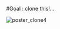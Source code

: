 #Goal : clone this!...

![poster_clone4](https://user-images.githubusercontent.com/73802576/132002146-63b567c7-c0ba-4eaf-876a-c2a60feb6812.png)
